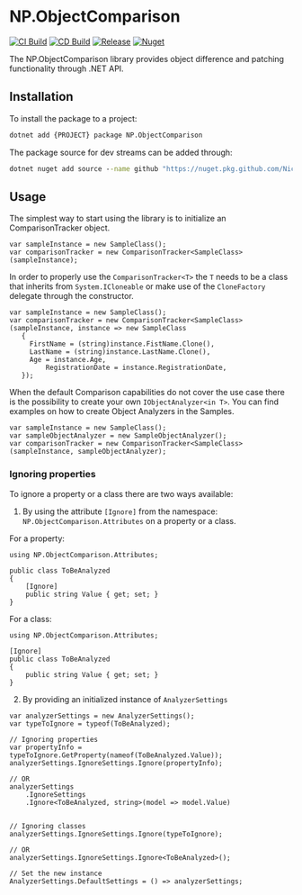 # NP.ObjectComparison
[![CI Build](https://github.com/NickPolyder/NP.ObjectComparison/actions/workflows/CI.yml/badge.svg)](https://github.com/NickPolyder/NP.ObjectComparison/actions/workflows/CI.yml)
[![CD Build](https://github.com/NickPolyder/NP.ObjectComparison/actions/workflows/CD.yml/badge.svg)](https://github.com/NickPolyder/NP.ObjectComparison/actions/workflows/CD.yml)
[![Release](https://github.com/NickPolyder/NP.ObjectComparison/actions/workflows/Release.yml/badge.svg)](https://github.com/NickPolyder/NP.ObjectComparison/actions/workflows/Release.yml)
[![Nuget](https://img.shields.io/nuget/v/NP.ObjectComparison?color=blue&logo=nuget&style=flat)](https://www.nuget.org/packages/NP.ObjectComparison/)

The NP.ObjectComparison library provides object difference and patching functionality through .NET API.

## Installation


To install the package to a project:

```cmd
dotnet add {PROJECT} package NP.ObjectComparison
```

The package source for dev streams can be added through:

```cmd
dotnet nuget add source --name github "https://nuget.pkg.github.com/NickPolyder/index.json"
```

## Usage

The simplest way to start using the library is to initialize an ComparisonTracker object.

```CSharp
var sampleInstance = new SampleClass();
var comparisonTracker = new ComparisonTracker<SampleClass>(sampleInstance);
```

In order to properly use the `ComparisonTracker<T>` the `T` needs to be a class that inherits from `System.ICloneable` or make use of the `CloneFactory` delegate through the constructor.

```CSharp
var sampleInstance = new SampleClass();
var comparisonTracker = new ComparisonTracker<SampleClass>(sampleInstance, instance => new SampleClass
   {
	 FirstName = (string)instance.FistName.Clone(),
	 LastName = (string)instance.LastName.Clone(),
	 Age = instance.Age, 
		 RegistrationDate = instance.RegistrationDate,		
   });
```

When the default Comparison capabilities do not cover the use case there is the possibility to create your own 
`IObjectAnalyzer<in T>`. You can find examples on how to create Object Analyzers in the Samples.


```CSharp
var sampleInstance = new SampleClass();
var sampleObjectAnalyzer = new SampleObjectAnalyzer();
var comparisonTracker = new ComparisonTracker<SampleClass>(sampleInstance, sampleObjectAnalyzer);
```

### Ignoring properties

To ignore a property or a class there are two ways available:

1. By using the attribute `[Ignore]` from the namespace: `NP.ObjectComparison.Attributes` on a property or a class.

For a property:

```CSharp
using NP.ObjectComparison.Attributes;

public class ToBeAnalyzed
{
	[Ignore]
	public string Value { get; set; }
}
```


For a class:

```CSharp
using NP.ObjectComparison.Attributes;

[Ignore]
public class ToBeAnalyzed
{	
	public string Value { get; set; }
}
```


2. By providing an initialized instance of `AnalyzerSettings`

```CSharp
var analyzerSettings = new AnalyzerSettings();
var typeToIgnore = typeof(ToBeAnalyzed);

// Ignoring properties
var propertyInfo = typeToIgnore.GetProperty(nameof(ToBeAnalyzed.Value));
analyzerSettings.IgnoreSettings.Ignore(propertyInfo);

// OR
analyzerSettings
	.IgnoreSettings
	.Ignore<ToBeAnalyzed, string>(model => model.Value)


// Ignoring classes
analyzerSettings.IgnoreSettings.Ignore(typeToIgnore);

// OR
analyzerSettings.IgnoreSettings.Ignore<ToBeAnalyzed>();

// Set the new instance
AnalyzerSettings.DefaultSettings = () => analyzerSettings;

```

